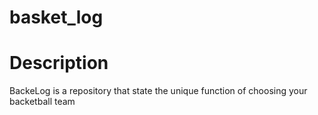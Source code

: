 # basket_log

# Description 
  BackeLog is a repository that state the unique function of choosing your backetball team 
